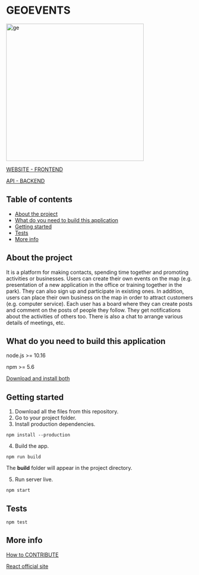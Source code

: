 # GEOEVENTS

<img width="370" alt="ge" src="https://user-images.githubusercontent.com/88770213/216424986-96c906ec-45da-46e1-aba5-69209f0506ef.png">

[WEBSITE - FRONTEND](https://geoevents.pages.dev)

[API - BACKEND](https://geoevents-api-production.up.railway.app)

## Table of contents

- [About the project]
- [What do you need to build this application]
- [Getting started]
- [Tests]
- [More info]

## About the project

It is a platform for making contacts, spending time together and promoting activities or businesses. Users can create their own events on the map (e.g. presentation of a new application in the office or training together in the park). They can also sign up and participate in existing ones. In addition, users can place their own business on the map in order to attract customers (e.g. computer service). Each user has a board where they can create posts and comment on the posts of people they follow. They get notifications about the activities of others too. There is also a chat to arrange various details of meetings, etc.

## What do you need to build this application

node.js >= 10.16

npm >= 5.6

[Download and install both](https://nodejs.org/)

## Getting started

1. Download all the files from this repository.
2. Go to your project folder.
3. Install production dependencies.

```
npm install --production
```

4. Build the app.

```
npm run build
```

The **build** folder will appear in the project directory.

5. Run server live.

```
npm start
```

## Tests

```
npm test
```

## More info

[How to CONTRIBUTE](./CONTRIBUTING.md)

[React official site](https://reactjs.org/docs/getting-started.html)

[about the project]: #about-the-project
[what do you need to build this application]: #what-do-you-need-to-build-this-application
[getting started]: #getting-started
[tests]: #tests
[more info]: #more-info
